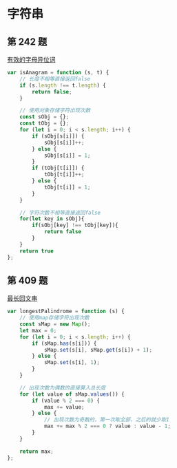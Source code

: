 # 字符串

## 第 242 题

[有效的字母异位词](https://leetcode-cn.com/problems/valid-anagram/description/)

```javascript
var isAnagram = function (s, t) {
	// 长度不相等直接返回false
	if (s.length !== t.length) {
		return false;
	}

	// 使用对象存储字符出现次数
	const sObj = {};
	const tObj = {};
	for (let i = 0; i < s.length; i++) {
		if (sObj[s[i]]) {
			sObj[s[i]]++;
		} else {
			sObj[s[i]] = 1;
		}
		if (tObj[t[i]]) {
			tObj[t[i]]++;
		} else {
			tObj[t[i]] = 1;
		}
	}

	// 字符次数不相等直接返回false
	for(let key in sObj){
		if(sObj[key] !== tObj[key]){
			return false
		}
	}
	return true
};
```

## 第 409 题

[最长回文串](https://leetcode-cn.com/problems/longest-palindrome/description/)

```javascript
var longestPalindrome = function (s) {
	// 使用map存储字符出现次数
	const sMap = new Map();
	let max = 0;
	for (let i = 0; i < s.length; i++) {
		if (sMap.has(s[i])) {
			sMap.set(s[i], sMap.get(s[i]) + 1);
		} else {
			sMap.set(s[i], 1);
		}
	}

	// 出现次数为偶数的直接算入总长度
	for (let value of sMap.values()) {
		if (value % 2 === 0) {
			max += value;
		} else {
			// 出现次数为奇数的，第一次取全部，之后的就少取1
			max += max % 2 === 0 ? value : value - 1;
		}
	}

	return max;
};
```